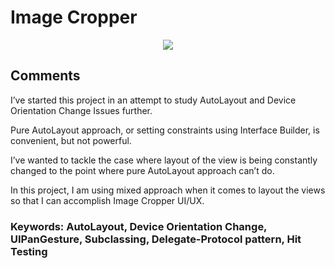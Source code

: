 # Image Cropper


<p align="center">
<img src="https://user-images.githubusercontent.com/18760280/31516359-9ecaf650-af98-11e7-8438-3dcc02e163da.PNG">
</p>

## Comments
I’ve started this project in an attempt to study AutoLayout and Device Orientation Change Issues further.

Pure AutoLayout approach, or setting constraints using Interface Builder, is convenient, but not powerful.

I’ve wanted to tackle the case where layout of the view is being constantly changed to the point where pure AutoLayout approach can’t do.

In this project, I am using mixed approach when it comes to layout the views so that I can accomplish Image Cropper UI/UX.

### Keywords: AutoLayout, Device Orientation Change, UIPanGesture, Subclassing, Delegate-Protocol pattern, Hit Testing

